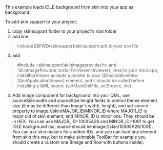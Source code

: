 This example loads IDLE background from skin into your app as background.

To add skin support to your project:

1. copy skinsupport folder to your project's root folder
2. add line
>include($$PWD/skinsupport/skinsupport.pri)
to your pro file
3. add 
>&#35;include &lt;skinsupport/skinimageprovider.h&gt;
and
'SkinImageProvider::installForViewer(&viewer);
lines to your main.cpp, installForViewer accepts a pointer to your QDeclarativeView (QmlApplicationViewer) element, and it should be called before installing a QML source (setMainQmlFile, setSource, etc)

4. Add Image component for background into your QML, use sourceSize.width and sourceSize.height fields to control theme element size (it may be different than Image's width, height), and set source property to image://skin/MAJOR_ID/MINOR_ID where MAJOR_ID is major uid of skin element, and MINOR_ID is minor one. They should be in HEX. You can use MAJOR_ID=10005A26 and MINOR_ID=1001 to get IDLE background (so, source should be image://skin/10005A26/1001).
You can ask skin makers for another IDs, and you can load any element from skin this way, but to make skinnable ToolBar for example you should create a custom one (Image and Row with buttons inside).
